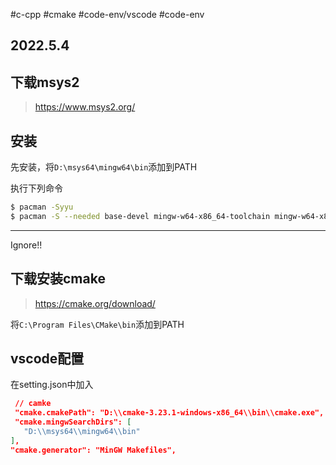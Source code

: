#c-cpp #cmake #code-env/vscode #code-env 
## 2022.5.4

## 下载msys2
> https://www.msys2.org/

## 安装

先安装，将`D:\msys64\mingw64\bin`添加到PATH

执行下列命令
```bash
$ pacman -Syyu
$ pacman -S --needed base-devel mingw-w64-x86_64-toolchain mingw-w64-x86_64-cmake mingw-w64-x86_64-make
```
---
Ignore!!

## 下载安装cmake

> https://cmake.org/download/

将`C:\Program Files\CMake\bin`添加到PATH

## vscode配置

在setting.json中加入

```json
 // camke
 "cmake.cmakePath": "D:\\cmake-3.23.1-windows-x86_64\\bin\\cmake.exe",
 "cmake.mingwSearchDirs": [
   "D:\\msys64\\mingw64\\bin"
],
"cmake.generator": "MinGW Makefiles",
```
